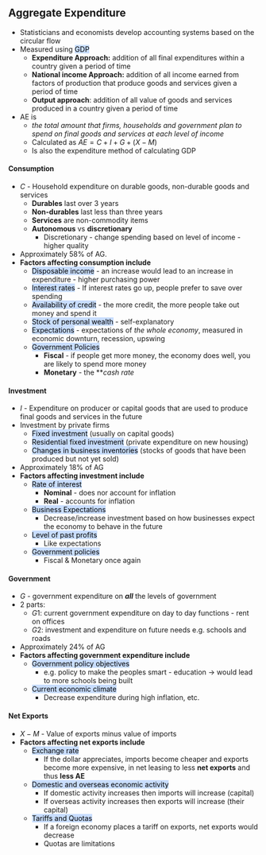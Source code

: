 ## Aggregate Expenditure
- Statisticians and economists develop accounting systems based on the circular flow
- Measured using <mark style="background: #ADCCFFA6;">GDP</mark>
	- **Expenditure Approach:** addition of all final expenditures within a country given a period of time
	- **National income Approach:** addition of all income earned from factors of production that produce goods and services given a period of time
	- **Output approach**: addition of all value of goods and services produced in a country given a period of time
- AE is
	- *the total amount that firms, households and government plan to spend on final goods and services at each level of income*
	- Calculated as $AE=C+I+G+(X-M)$
	- Is also the expenditure method of calculating GDP

#### Consumption
- $C$ - Household expenditure on durable goods, non-durable goods and services
	- **Durables** last over 3 years
	- **Non-durables** last less than three years
	- **Services** are non-commodity items
	- **Autonomous** vs **discretionary**
		- Discretionary - change spending based on level of income - higher quality
- Approximately $58\%$ of AG.
- **Factors affecting consumption include**
	- <mark style="background: #ADCCFFA6;">Disposable income</mark> - an increase would lead to an increase in expenditure - higher purchasing power
	- <mark style="background: #ADCCFFA6;">Interest rates</mark> - If interest rates go up, people prefer to save over spending
	- <mark style="background: #ADCCFFA6;">Availability of credit</mark> - the more credit, the more people take out money and spend it
	- <mark style="background: #ADCCFFA6;">Stock of personal wealth</mark> - self-explanatory
	- <mark style="background: #ADCCFFA6;">Expectations</mark> - expectations of *the whole economy*, measured in economic downturn, recession, upswing
	- <mark style="background: #ADCCFFA6;">Government Policies</mark>
		- **Fiscal** - if people get more money, the economy does well, you are likely to spend more money
		- **Monetary** - the ***cash rate*

#### Investment
- $I$ - Expenditure on producer or capital goods that are used to produce final goods and services in the future
- Investment by private firms
	- <mark style="background: #ADCCFFA6;">Fixed investment</mark> (usually on capital goods)
	- <mark style="background: #ADCCFFA6;">Residential fixed investment</mark> (private expenditure on new housing)
	- <mark style="background: #ADCCFFA6;">Changes in business inventories</mark> (stocks of goods that have been produced but not yet sold)
- Approximately $18\%$ of AG
- **Factors affecting investment include**
	- <mark style="background: #ADCCFFA6;">Rate of interest</mark>
		- **Nominal** - does nor account for inflation
		- **Real** - accounts for inflation
	- <mark style="background: #ADCCFFA6;">Business Expectations</mark>
		- Decrease/increase investment based on how businesses expect the economy to behave in the future
	- <mark style="background: #ADCCFFA6;">Level of past profits</mark>
		- Like expectations
	- <mark style="background: #ADCCFFA6;">Government policies</mark>
		- Fiscal & Monetary once again

#### Government
- $G$ - government expenditure on ***all*** the levels of government
- 2 parts:
	- $G1$: current government expenditure on day to day functions - rent on offices
	- $G2:$ investment and expenditure on future needs e.g. schools and roads
- Approximately $24\%$ of AG
- **Factors affecting government expenditure include**
	- <mark style="background: #ADCCFFA6;">Government policy objectives</mark>
		- e.g. policy to make the peoples smart - education $\rightarrow$ would lead to more schools being built
	- <mark style="background: #ADCCFFA6;">Current economic climate</mark>
		- Decrease expenditure during high inflation, etc. 

#### Net Exports
- $X-M$ - Value of exports minus value of imports
- **Factors affecting net exports include**
	- <mark style="background: #ADCCFFA6;">Exchange rate</mark>
		- If the dollar appreciates, imports become cheaper and exports become more expensive, in net leasing to less **net exports** and thus **less AE**
	- <mark style="background: #ADCCFFA6;">Domestic and overseas economic activity</mark>
		- If domestic activity increases then imports will increase (capital)
		- If overseas activity increases then exports will increase (their capital)
	- <mark style="background: #ADCCFFA6;">Tariffs and Quotas</mark>
		- If a foreign economy places a tariff on exports, net exports would decrease
		- Quotas are limitations
